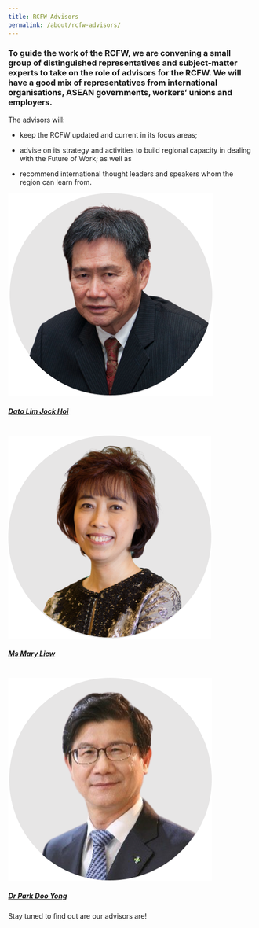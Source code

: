 ```yaml
---
title: RCFW Advisors
permalink: /about/rcfw-advisors/
---
```

### To guide the work of the RCFW, we are convening a small group of distinguished representatives and subject-matter experts to take on the role of advisors for the RCFW. We will have a good mix of representatives from international organisations, ASEAN governments, workers’ unions and employers.

The advisors will:

- keep the RCFW updated and current in its focus areas;

- advise on its strategy and activities to build regional capacity in dealing with the Future of Work; as well as

- recommend international thought leaders and speakers whom the region can learn from.

<div>
	<div class="row is-multiline">
		<div class="col one-third-desktop is-one-third-tablet--bottom--lg">
			<a href="https://asean.org/asean/asean-secretariat/secretary-general-of-asean/" class="project-link">
				<img src="/images/rcfw-advisors/dato-lim-jock-hoi-final.png" class="project-image">
			<div class="project-card">
				<div class="project-title margin--bottom--xs">
					<h5><b>Dato Lim Jock Hoi </b></h5>
				</div>
			</div>
			</a>
		</div>
		<br>
		<div class="col one-third-desktop is-one-third-tablet--bottom--lg">
			<a href="="/rcfw-advisors/CV-of-President-Mary-Liew-as-of-Sept-2020.pdf" class="project-link">
				<img src="/images/rcfw-advisors/mary-liew-final.png" class="project-image">
			<div class="project-card">
				<div class="project-title margin--bottom--xs">
					<h5><b>Ms Mary Liew</b></h5>
				</div>
			</div>
			</a>
                </div>
		<br>
		<div class="col one-third-desktop is-one-third-tablet--bottom--lg">
			<a href="/rcfw-advisors/CV-of-Dr-Park-Doo-Yong-as-of-Sept-2020.pdf" class="project-link">
				<img src="/images/rcfw-advisors/dr-park-doo-yong-final.png" class="project-image">
			<div class="project-card">
				<div class="project-title margin--bottom--xs">
					<h5><b>Dr Park Doo Yong</b></h5>
				</div>
			</div>
			</a>
		</div>
	</div>
</div>

Stay tuned to find out are our advisors are!

